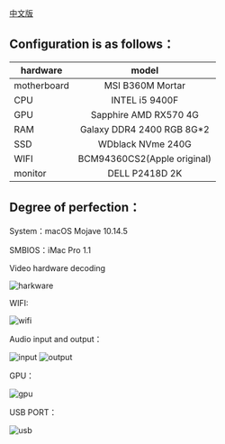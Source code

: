 [中文版](https://github.com/reputati0n/hackintosh-b360--9400f/)

## Configuration is as follows：

| hardware | model | 
| - | :-: |
| motherboard |MSI B360M Mortar|
| CPU |INTEL i5 9400F|
| GPU |Sapphire AMD RX570 4G|
| RAM |Galaxy DDR4 2400 RGB 8G*2|
| SSD |WDblack NVme 240G|
| WIFI |BCM94360CS2(Apple original)|
| monitor |DELL P2418D 2K |


## Degree of perfection：

System：macOS Mojave 10.14.5

SMBIOS：iMac Pro 1.1

Video hardware decoding

![harkware](https://github.com/reputati0n/hackintosh-b360--9400f/blob/master/image/hard_speed.png)

WIFI:

![wifi](https://github.com/reputati0n/hackintosh-b360--9400f/blob/master/image/wifi.png)

Audio input and output：

![input](https://github.com/reputati0n/hackintosh-b360--9400f/blob/master/image/audio-input.png?raw=true)
![output](https://github.com/reputati0n/hackintosh-b360--9400f/blob/master/image/audio-output.png)

GPU：

![gpu](https://github.com/reputati0n/hackintosh-b360--9400f/blob/master/image/gpu-rx570.png)

USB PORT：

![usb](https://github.com/reputati0n/hackintosh-b360--9400f/blob/master/image/usbport.png)
